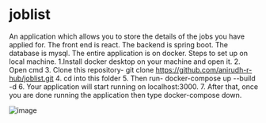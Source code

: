 # joblist
An application which allows you to store the details of the jobs you have applied for. The front end is react. The backend is spring boot. The database is mysql. The entire application is on docker.
Steps to set up on local machine.
1.Install docker desktop on your machine and open it. 
2. Open cmd
3. Clone this repository- git clone https://github.com/anirudh-r-hub/joblist.git
4. cd into this folder
5. Then run- docker-compose up --build -d
6. Your application will start running on localhost:3000.
7. After that, once you are done running the application then type docker-compose down.

![image](https://github.com/user-attachments/assets/9207a223-60f5-4424-b253-23afdb60f53d)

